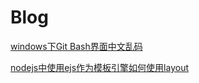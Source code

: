 # Blog

[windows下Git Bash界面中文乱码](https://github.com/milixie/Blog/issues/1)

[nodejs中使用ejs作为模板引擎如何使用layout](https://github.com/milixie/Blog/issues/2)
